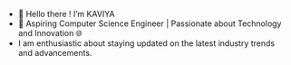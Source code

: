 - 👋 Hello there ! I’m KAVIYA
- 🚀 Aspiring Computer Science Engineer | Passionate about Technology and Innovation 🌐
-  I am enthusiastic about staying updated on the latest industry trends and advancements.



